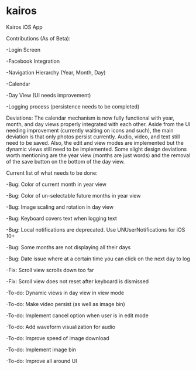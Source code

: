 # kairos
Kairos iOS App

Contributions (As of Beta):

-Login Screen

-Facebook Integration

-Navigation Hierarchy (Year, Month, Day)

-Calendar

-Day View (UI needs improvement)

-Logging process (persistence needs to be completed)

Deviations:
The calendar mechanism is now fully functional with year, month, and day views properly integrated with each other. Aside from the UI needing improvement (currently waiting on icons and such), the main deviation is that only photos persist currently. Audio, video, and text still need to be saved. Also, the edit and view modes are implemented but the dynamic views still need to be implemented. Some slight design deviations worth mentioning are the year view (months are just words) and the removal of the save button on the bottom of the day view.

Current list of what needs to be done:

-Bug: Color of current month in year view

-Bug: Color of un-selectable future months in year view

-Bug: Image scaling and rotation in day view

-Bug: Keyboard covers text when logging text

-Bug: Local notifications are deprecated. Use UNUserNotifications for iOS 10+

-Bug: Some months are not displaying all their days

-Bug: Date issue where at a certain time you can click on the next day to log

-Fix: Scroll view scrolls down too far

-Fix: Scroll view does not reset after keyboard is dismissed

-To-do: Dynamic views in day view in view mode

-To-do: Make video persist (as well as image bin)

-To-do: Implement cancel option when user is in edit mode

-To-do: Add waveform visualization for audio

-To-do: Improve speed of image download

-To-do: Implement image bin

-To-do: Improve all around UI
